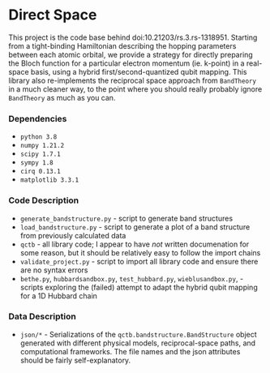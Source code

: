 # Direct Space

This project is the code base behind doi:10.21203/rs.3.rs-1318951.
Starting from a tight-binding Hamiltonian describing the hopping parameters between each atomic orbital, we provide a strategy for directly preparing the Bloch function for a particular electron momentum (ie. k-point) in a real-space basis, using a hybrid first/second-quantized qubit mapping.
This library also re-implements the reciprocal space approach from `BandTheory` in a much cleaner way, to the point where you should really probably ignore `BandTheory` as much as you can.


### Dependencies

- `python 3.8`
- `numpy 1.21.2`
- `scipy 1.7.1`
- `sympy 1.8`
- `cirq 0.13.1`
- `matplotlib 3.3.1`

### Code Description

- `generate_bandstructure.py` - script to generate band structures
- `load_bandstructure.py` - script to generate a plot of a band structure from previously calculated data
- `qctb` - all library code; I appear to have *not* written documenation for some reason, but it should be relatively easy to follow the import chains
- `validate_project.py` - script to import all library code and ensure there are no syntax errors
- `bethe.py`, `hubbardsandbox.py`, `test_hubbard.py`, `wieblusandbox.py`, - scripts exploring the (failed) attempt to adapt the hybrid qubit mapping for a 1D Hubbard chain



### Data Description

- `json/*` - Serializations of the `qctb.bandstructure.BandStructure` object generated with different physical models, reciprocal-space paths, and computational frameworks. The file names and the json attributes should be fairly self-explanatory.
